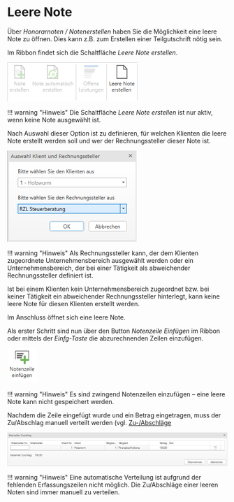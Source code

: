 # Leere Note

Über *Honorarnoten / Notenerstellen* haben Sie die Möglichkeit eine
leere Note zu öffnen. Dies kann z.B. zum Erstellen einer Teilgutschrift
nötig sein.

Im Ribbon findet sich die Schaltfläche *Leere Note erstellen*.


![](<img/image239.png>) 

!!! warning "Hinweis"
    Die Schaltfläche *Leere Note erstellen* ist nur aktiv, wenn keine Note
    ausgewählt ist.

Nach Auswahl dieser Option ist zu definieren, für welchen Klienten die
leere Note erstellt werden soll und wer der Rechnungssteller dieser Note
ist.


![](<img/image240.png>) 

!!! warning "Hinweis"
    Als Rechnungssteller kann, der dem Klienten zugeordnete
    Unternehmensbereich ausgewählt werden oder ein Unternehmensbereich, der
    bei einer Tätigkeit als abweichender Rechnungssteller definiert ist.

Ist bei einem Klienten kein Unternehmensbereich zugeordnet bzw. bei
keiner Tätigkeit ein abweichender Rechnungssteller hinterlegt, kann
keine leere Note für diesen Klienten erstellt werden.

Im Anschluss öffnet sich eine leere Note.

Als erster Schritt sind nun über den Button *Notenzeile Einfügen* im
Ribbon oder mittels der *Einfg-Taste* die abzurechnenden Zeilen
einzufügen.


![](<img/image241.png>) 

!!! warning "Hinweis"
    Es sind zwingend Notenzeilen einzufügen – eine leere Note kann nicht
    gespeichert werden.

Nachdem die Zeile eingefügt wurde und ein Betrag eingetragen, muss der
Zu/Abschlag manuell verteilt werden (vgl. [Zu-/Abschläge](/HONNext/Notenerstellung/Notenerstellung/#zu-abschlage)


![](<img/image242.png>) 

!!! warning "Hinweis"
    Eine automatische Verteilung ist aufgrund der fehlenden Erfassungszeilen
    nicht möglich. Die Zu/Abschläge einer leeren Noten sind immer manuell zu
    verteilen.